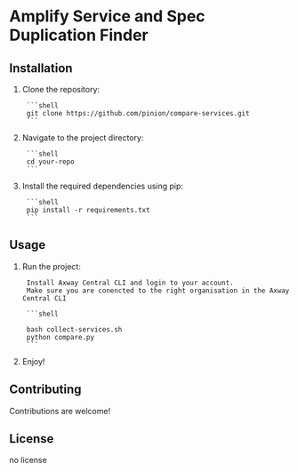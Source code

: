 # Amplify Service and Spec Duplication Finder

## Installation

1. Clone the repository:

        ```shell
        git clone https://github.com/pinion/compare-services.git
        ```

2. Navigate to the project directory:

        ```shell
        cd your-repo
        ```

3. Install the required dependencies using pip:

        ```shell
        pip install -r requirements.txt
        ```

## Usage

1. Run the project:

        Install Axway Central CLI and login to your account.
        Make sure you are conencted to the right organisation in the Axway Central CLI

        ```shell

        bash collect-services.sh
        python compare.py
        ```

2. Enjoy!

## Contributing

Contributions are welcome!

## License

no license
